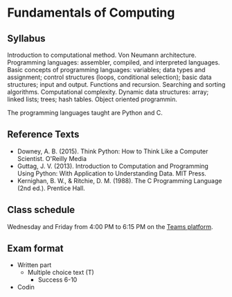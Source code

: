 # Fundamentals of Computing

## Syllabus

Introduction to computational method. Von Neumann architecture. Programming languages: assembler, compiled, and interpreted languages. Basic concepts of programming languages: variables; data types and assignment; control structures (loops, conditional selection); basic data structures; input and output. Functions and recursion. Searching and sorting algorithms. Computational complexity. Dynamic data structures: array; linked lists; trees; hash tables. Object oriented programmin.

The programming languages taught are Python and C.

## Reference Texts

- Downey, A. B. (2015). Think Python: How to Think Like a Computer Scientist. O'Reilly Media
- Guttag, J. V. (2013). Introduction to Computation and Programming Using Python: With Application to Understanding Data. MIT Press.
- Kernighan, B. W., & Ritchie, D. M. (1988). The C Programming Language (2nd ed.). Prentice Hall.

## Class schedule

Wednesday and Friday from 4:00 PM to 6:15 PM on the [Teams platform](https://teams.microsoft.com/l/team/19%3AYcNOCv_8DjwXCYEoufVGMeB4wf_3kBHSLpGidR3SD_E1%40thread.tacv2/conversations?groupId=09b56678-d778-4096-85ac-0bf85c46cad9&tenantId=24c5be2a-d764-40c5-9975-82d08ae47d0e).

## Exam format

- Written part
    - Multiple choice text (T)
      - Success 6-10
- Codin
